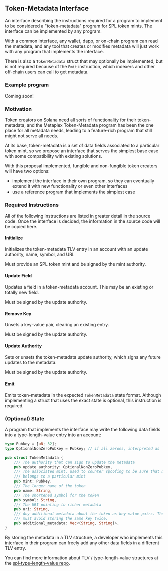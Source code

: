 ## Token-Metadata Interface

An interface describing the instructions required for a program to implement
to be considered a "token-metadata" program for SPL token mints. The interface
can be implemented by any program.

With a common interface, any wallet, dapp, or on-chain program can read the metadata,
and any tool that creates or modifies metadata will just work with any program
that implements the interface.

There is also a `TokenMetadata` struct that may optionally be implemented, but
is not required because of the `Emit` instruction, which indexers and other off-chain
users can call to get metadata.

### Example program

Coming soon!

### Motivation

Token creators on Solana need all sorts of functionality for their token-metadata,
and the Metaplex Token-Metadata program has been the one place for all metadata
needs, leading to a feature-rich program that still might not serve all needs.

At its base, token-metadata is a set of data fields associated to a particular token
mint, so we propose an interface that serves the simplest base case with some
compatibility with existing solutions.

With this proposal implemented, fungible and non-fungible token creators will
have two options:

* implement the interface in their own program, so they can eventually extend it
with new functionality or even other interfaces
* use a reference program that implements the simplest case

### Required Instructions

All of the following instructions are listed in greater detail in the source code.
Once the interface is decided, the information in the source code will be copied
here.

#### Initialize

Initializes the token-metadata TLV entry in an account with an update authority,
name, symbol, and URI.

Must provide an SPL token mint and be signed by the mint authority.

#### Update Field

Updates a field in a token-metadata account. This may be an existing or totally
new field.

Must be signed by the update authority.

#### Remove Key

Unsets a key-value pair, clearing an existing entry.

Must be signed by the update authority.

#### Update Authority

Sets or unsets the token-metadata update authority, which signs any future updates
to the metadata.

Must be signed by the update authority.

#### Emit

Emits token-metadata in the expected `TokenMetadata` state format. Although
implementing a struct that uses the exact state is optional, this instruction is
required.

### (Optional) State

A program that implements the interface may write the following data fields
into a type-length-value entry into an account:

```rust
type Pubkey = [u8; 32];
type OptionalNonZeroPubkey = Pubkey; // if all zeroes, interpreted as `None`

pub struct TokenMetadata {
    /// The authority that can sign to update the metadata
    pub update_authority: OptionalNonZeroPubkey,
    /// The associated mint, used to counter spoofing to be sure that metadata
    /// belongs to a particular mint
    pub mint: Pubkey,
    /// The longer name of the token
    pub name: String,
    /// The shortened symbol for the token
    pub symbol: String,
    /// The URI pointing to richer metadata
    pub uri: String,
    /// Any additional metadata about the token as key-value pairs. The program
    /// must avoid storing the same key twice.
    pub additional_metadata: Vec<(String, String)>,
}
```

By storing the metadata in a TLV structure, a developer who implements this
interface in their program can freely add any other data fields in a different
TLV entry.

You can find more information about TLV / type-length-value structures at the
[spl-type-length-value repo](https://github.com/solana-labs/solana-program-library/tree/master/libraries/type-length-value).
